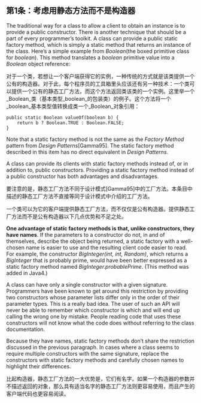 ## 第1条：考虑用静态方法而不是构造器

The traditional way for a class to allow a client to obtain an instance is to provide a public constructor. There is another technique that should be a part of every programmer’s toolkit. A class can provide a public static factory method, which is simply a static method that returns an instance of the class. Here’s a simple example from _Boolean_\(the boxed primitive class for _boolean_\). This method translates a _boolean_ primitive value into a _Boolean_ object reference:

对于一个类，若想让一个客户端获得它的实例，一种传统的方式就是该类提供一个公有的构造器。对于此，每个程序员的工具箱里头应该还有另一种技术：一个类可以提供一个公有的静态工厂方法，而这个方法返回类该类的一个实例。这里举一个_Boolean_类（基本类型_boolean_的包装类）的例子。这个方法将一个_boolean_基本类型值转换成类一个_Boolean_对象引用：

```
public static Boolean valueOf(boolean b) { 
    return b ? Boolean.TRUE : Boolean.FALSE;
}
```

Note that a static factory method is not the same as the _Factory Method_ pattern from _Design Patterns_\[Gamma95\]. The static factory method described in this item has no direct equivalent in _Design Patterns_.

A class can provide its clients with static factory methods instead of, or in addition to, public constructors. Providing a static factory method instead of a public constructor has both advantages and disadvantages.

要注意的是，静态工厂方法不同于设计模式\[Gamma95\]中的工厂方法。本条目中描述的静态工厂方法不直接等同于设计模式中介绍的工厂方法。

一个类可以为它的客户端提供静态工厂方法，而不仅仅是公有构造器。提供静态工厂方法而不是公有构造器以下几点优势和不足之处。

**One advantage of static factory methods is that, unlike constructors, they have names**. If the parameters to a constructor do not, in and of themselves, describe the object being returned, a static factory with a well-chosen name is easier to use and the resulting client code easier to read. For example, the constructor _BigInteger\(int, int, Random\)_, which returns a _BigInteger_ that is probably prime, would have been better expressed as a static factory method named _BigInteger.probablePrime_. \(This method was added in Java4.\)

A class can have only a single constructor with a given signature. Programmers have been known to get around this restriction by providing two constructors whose parameter lists differ only in the order of their parameter types. This is a really bad idea. The user of such an API will never be able to remember which constructor is which and will end up calling the wrong one by mistake. People reading code that uses these constructors will not know what the code does without referring to the class documentation.

Because they have names, static factory methods don’t share the restriction discussed in the previous paragraph. In cases where a class seems to require multiple constructors with the same signature, replace the constructors with static factory methods and carefully chosen names to highlight their differences.

比起构造器，静态工厂方法的一大优势是，它们有名字。如果一个构造器的参数并不描述返回的对象，那么具有适当名字的静态工厂方法则更容易使用，而且产生的客户端代码也更容易阅读。

